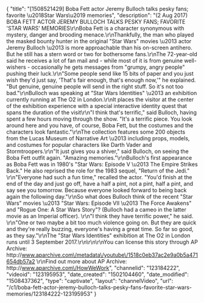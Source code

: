 {
    "title": "[1508521429] Boba Fett actor Jeremy Bulloch talks pesky fans; favorite \u2018Star Wars\u2019 memories",
    "description": "(2 Aug 2017) BOBA FETT ACTOR JEREMY BULLOCH TALKS PESKY FANS; FAVORITE 'STAR WARS' MEMORIES\r\nBoba Fett is a character synonymous with mystery, danger and brooding menace.\r\nThankfully, the man who played the masked bounty hunter in the original \"Star Wars\" movies \u2013 actor Jeremy Bulloch \u2013 is more approachable than his on-screen antihero. But he still has a stern word or two for bothersome fans.\r\nThe 72-year-old said he receives a lot of fan mail and - while most of it is from genuine well-wishers - occasionally he gets messages from \"grumpy, angry people\" pushing their luck.\r\n\"Some people send like 15 bits of paper and you just wish they'd just say, 'That's fair enough, that's enough now,'\" he explained. \"But genuine, genuine people will send in the right stuff. So it's not too bad.\"\r\nBulloch was speaking at \"Star Wars Identities\" \u2013 an exhibition currently running at The O2 in London.\r\nIt places the visitor at the center of the exhibition experience with a special interactive identity quest that spans the duration of the visit\r\n\"I think that's terrific,\" said Bulloch, having spent a few hours moving through the show. \"It's a terrific piece. You look around here and you have, of course, Boba Fett, but the costumes and the characters look fantastic.\"\r\nThe collection features some 200 objects from the Lucas Museum of Narrative Art \u2013 including props, models, and costumes for popular characters like Darth Vader and Stormtroopers.\r\n\"It just gives you a shiver,\" said Bulloch, on seeing the Boba Fett outfit again. \"Amazing memories.\"\r\nBulloch's first appearance as Boba Fett was in 1980's \"Star Wars: Episode V \u2013 The Empire Strikes Back.\" He also reprised the role for the 1983 sequel, \"Return of the Jedi.\" \r\n\"Everyone had such a fun time,\" recalled the actor. \"You'd finish at the end of the day and just go off, have a half a pint, not a pint, half a pint, and say see you tomorrow. Because everyone looked forward to being back again the following day.\"\r\nSo what does Bulloch think of the recent \"Star Wars\" movies \u2013 \"Star Wars: Episode VII \u2013 The Force Awakens\" and \"Rogue One: A Star Wars Story\"? (Bulloch had a cameo in the latter movie as an Imperial officer). \r\n\"I think they have terrific power,\" he said. \r\n\"One or two maybe a bit too much violence going on. But they are quick and they're really buzzing, everyone's having a great time. So far so good, as they say.\"\r\nThe \"Star Wars Identities\" exhibition at The O2 in London runs until 3 September 2017.\r\n\r\n\r\nYou can license this story through AP Archive: http:\/\/www.aparchive.com\/metadata\/youtube\/1518c0eb37ac2e9a0b5a471654db57a2 \r\nFind out more about AP Archive: http:\/\/www.aparchive.com\/HowWeWork",
    "channelid": "123184222",
    "videoid": "123195953",
    "date_created": "1502104460",
    "date_modified": "1508437362",
    "type": "captivate",
    "layout": "channelVideo",
    "url": "\/c1\/boba-fett-actor-jeremy-bulloch-talks-pesky-fans-favorite-star-wars-memories\/123184222-123195953"
}